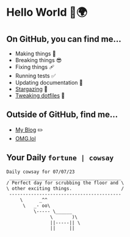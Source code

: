 # Hello World 👋🌍

## On GitHub, you can find me...

- Making things 🧰
- Breaking things 😎
- Fixing things 🩹
- Running tests ✅
- Updating documentation 📝
- [Stargazing](https://github.com/lemonase?tab=stars) 🌟
- [Tweaking dotfiles](https://github.com/lemonase/dotfiles) 📁


## Outside of GitHub, find me...

- [My Blog](https://madjam.dev/) ✏️
- [OMG.lol](https://jam.omg.lol/)

## Your Daily `fortune | cowsay`

```txt
Daily cowsay for 07/07/23
 _________________________________________
/ Perfect day for scrubbing the floor and \
\ other exciting things.                  /
 -----------------------------------------
     \      _^^
      \   _- oo\
          \----- \______
                \       )\
                ||-----|| \
                ||     ||
```
